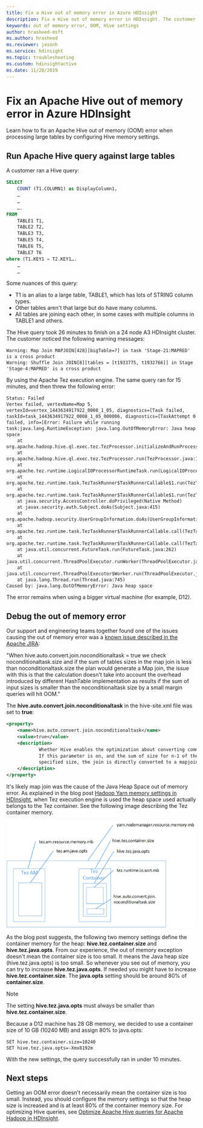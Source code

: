 ```yaml
---
title: Fix a Hive out of memory error in Azure HDInsight 
description: Fix a Hive out of memory error in HDInsight. The customer scenario is a query across many large tables.
keywords: out of memory error, OOM, Hive settings
author: hrasheed-msft
ms.author: hrasheed
ms.reviewer: jasonh
ms.service: hdinsight
ms.topic: troubleshooting
ms.custom: hdinsightactive
ms.date: 11/28/2019
---
```


# Fix an Apache Hive out of memory error in Azure HDInsight

Learn how to fix an Apache Hive out of memory (OOM) error when processing large tables by configuring Hive memory settings.

## Run Apache Hive query against large tables

A customer ran a Hive query:

```sql
SELECT
    COUNT (T1.COLUMN1) as DisplayColumn1,
    …
    …
    ….
FROM
    TABLE1 T1,
    TABLE2 T2,
    TABLE3 T3,
    TABLE5 T4,
    TABLE6 T5,
    TABLE7 T6
where (T1.KEY1 = T2.KEY1….
    …
    …
```

Some nuances of this query:

* T1 is an alias to a large table, TABLE1, which has lots of STRING column types.
* Other tables aren't that large but do have many columns.
* All tables are joining each other, in some cases with multiple columns in TABLE1 and others.

The Hive query took 26 minutes to finish on a 24 node A3 HDInsight cluster. The customer noticed the following warning messages:

    Warning: Map Join MAPJOIN[428][bigTable=?] in task 'Stage-21:MAPRED' is a cross product
    Warning: Shuffle Join JOIN[8][tables = [t1933775, t1932766]] in Stage 'Stage-4:MAPRED' is a cross product

By using the Apache Tez execution engine. The same query ran for 15 minutes, and then threw the following error:

    Status: Failed
    Vertex failed, vertexName=Map 5, vertexId=vertex_1443634917922_0008_1_05, diagnostics=[Task failed, taskId=task_1443634917922_0008_1_05_000006, diagnostics=[TaskAttempt 0 failed, info=[Error: Failure while running task:java.lang.RuntimeException: java.lang.OutOfMemoryError: Java heap space
        at
    org.apache.hadoop.hive.ql.exec.tez.TezProcessor.initializeAndRunProcessor(TezProcessor.java:172)
        at org.apache.hadoop.hive.ql.exec.tez.TezProcessor.run(TezProcessor.java:138)
        at
    org.apache.tez.runtime.LogicalIOProcessorRuntimeTask.run(LogicalIOProcessorRuntimeTask.java:324)
        at
    org.apache.tez.runtime.task.TezTaskRunner$TaskRunnerCallable$1.run(TezTaskRunner.java:176)
        at
    org.apache.tez.runtime.task.TezTaskRunner$TaskRunnerCallable$1.run(TezTaskRunner.java:168)
        at java.security.AccessController.doPrivileged(Native Method)
        at javax.security.auth.Subject.doAs(Subject.java:415)
        at org.apache.hadoop.security.UserGroupInformation.doAs(UserGroupInformation.java:1628)
        at
    org.apache.tez.runtime.task.TezTaskRunner$TaskRunnerCallable.call(TezTaskRunner.java:168)
        at
    org.apache.tez.runtime.task.TezTaskRunner$TaskRunnerCallable.call(TezTaskRunner.java:163)
        at java.util.concurrent.FutureTask.run(FutureTask.java:262)
        at java.util.concurrent.ThreadPoolExecutor.runWorker(ThreadPoolExecutor.java:1145)
        at java.util.concurrent.ThreadPoolExecutor$Worker.run(ThreadPoolExecutor.java:615)
        at java.lang.Thread.run(Thread.java:745)
    Caused by: java.lang.OutOfMemoryError: Java heap space

The error remains when using a bigger virtual machine (for example, D12).

## Debug the out of memory error

Our support and engineering teams together found one of the issues causing the out of memory error was a [known issue described in the Apache JIRA](https://issues.apache.org/jira/browse/HIVE-8306):

"When hive.auto.convert.join.noconditionaltask = true we check noconditionaltask.size and if the sum  of tables sizes in the map join is less than noconditionaltask.size the plan would generate a Map join, the issue with this is that the calculation doesn't take into account the overhead introduced by different HashTable implementation as results if the sum of input sizes is smaller than the noconditionaltask size by a small margin queries will hit OOM."

The **hive.auto.convert.join.noconditionaltask** in the hive-site.xml file was set to **true**:

```xml
<property>
    <name>hive.auto.convert.join.noconditionaltask</name>
    <value>true</value>
    <description>
            Whether Hive enables the optimization about converting common join into mapjoin based on the input file size.
            If this parameter is on, and the sum of size for n-1 of the tables/partitions for a n-way join is smaller than the
            specified size, the join is directly converted to a mapjoin (there is no conditional task).
    </description>
</property>
```

It's likely map join was the cause of the Java Heap Space out of memory error. As explained in the blog post [Hadoop Yarn memory settings in HDInsight](https://blogs.msdn.com/b/shanyu/archive/2014/07/31/hadoop-yarn-memory-settings-in-hdinsigh.aspx), when Tez execution engine is used the heap space used actually belongs to the Tez container. See the following image describing the Tez container memory.

![Tez container memory diagram: Hive out of memory error](./media/hdinsight-hadoop-hive-out-of-memory-error-oom/hive-out-of-memory-error-oom-tez-container-memory.png)

As the blog post suggests, the following two memory settings define the container memory for the heap: **hive.tez.container.size** and **hive.tez.java.opts**. From our experience, the out of memory exception doesn't mean the container size is too small. It means the Java heap size (hive.tez.java.opts) is too small. So whenever you see out of memory, you can try to increase **hive.tez.java.opts**. If needed you might have to increase **hive.tez.container.size**. The **java.opts** setting should be around 80% of **container.size**.

> [!NOTE]  
> The setting **hive.tez.java.opts** must always be smaller than **hive.tez.container.size**.

Because a D12 machine has 28 GB memory, we decided to use a container size of 10 GB (10240 MB) and assign 80% to java.opts:

    SET hive.tez.container.size=10240
    SET hive.tez.java.opts=-Xmx8192m

With the new settings, the query successfully ran in under 10 minutes.

## Next steps

Getting an OOM error doesn't necessarily mean the container size is too small. Instead, you should configure the memory settings so that the heap size is increased and is at least 80% of the container memory size. For optimizing Hive queries, see [Optimize Apache Hive queries for Apache Hadoop in HDInsight](hdinsight-hadoop-optimize-hive-query.md).
